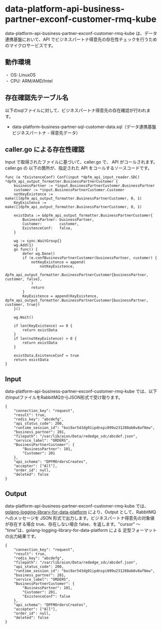 # data-platform-api-business-partner-exconf-customer-rmq-kube
data-platform-api-business-partner-exconf-customer-rmq-kube は、データ連携基盤において、API でビジネスパートナ得意先の存在性チェックを行うためのマイクロサービスです。

## 動作環境
・ OS: LinuxOS  
・ CPU: ARM/AMD/Intel  

## 存在確認先テーブル名
以下のsqlファイルに対して、ビジネスパートナ得意先の存在確認が行われます。

* data-platform-business-partner-sql-customer-data.sql（データ連携基盤 ビジネスパートナ - 得意先データ）

## caller.go による存在性確認
Input で取得されたファイルに基づいて、caller.go で、 API がコールされます。
caller.go の 以下の箇所が、指定された API をコールするソースコードです。

```
func (e *ExistenceConf) Conf(input *dpfm_api_input_reader.SDC) *dpfm_api_output_formatter.BusinessPartnerCustomer {
	businessPartner := *input.BusinessPartnerCustomer.BusinessPartner
	customer := *input.BusinessPartnerCustomer.Customer
	notKeyExistence := make([]dpfm_api_output_formatter.BusinessPartnerCustomer, 0, 1)
	KeyExistence := make([]dpfm_api_output_formatter.BusinessPartnerCustomer, 0, 1)

	existData := &dpfm_api_output_formatter.BusinessPartnerCustomer{
		BusinessPartner: businessPartner,
		Customer:        customer,
		ExistenceConf:   false,
	}

	wg := sync.WaitGroup{}
	wg.Add(1)
	go func() {
		defer wg.Done()
		if !e.confBusinessPartnerCustomer(businessPartner, customer) {
			notKeyExistence = append(
				notKeyExistence,
				dpfm_api_output_formatter.BusinessPartnerCustomer{businessPartner, customer, false},
			)
			return
		}
		KeyExistence = append(KeyExistence, dpfm_api_output_formatter.BusinessPartnerCustomer{businessPartner, customer, true})
	}()

	wg.Wait()

	if len(KeyExistence) == 0 {
		return existData
	}
	if len(notKeyExistence) > 0 {
		return existData
	}

	existData.ExistenceConf = true
	return existData
}

```

## Input
data-platform-api-business-partner-exconf-customer-rmq-kube では、以下のInputファイルをRabbitMQからJSON形式で受け取ります。  

```
{
	"connection_key": "request",
	"result": true,
	"redis_key": "abcdefg",
	"api_status_code": 200,
	"runtime_session_id": "boi9ar543dg91ipdnspi099u231280ab0v8af0ew",
	"business_partner": 201,
	"filepath": "/var/lib/aion/Data/rededge_sdc/abcdef.json",
	"service_label": "ORDERS",
	"BusinessPartnerCustomer": {
		"BusinessPartner": 101,
		"Customer": 201
	},
	"api_schema": "DPFMOrdersCreates",
	"accepter": ["All"],
	"order_id": null,
	"deleted": false
}
```

## Output
data-platform-api-business-partner-exconf-customer-rmq-kube では、[golang-logging-library-for-data-platform](https://github.com/latonaio/golang-logging-library-for-data-platform) により、Output として、RabbitMQ へのメッセージを JSON 形式で出力します。ビジネスパートナ得意先の対象値が存在する場合 true、存在しない場合 false、を返します。"cursor" ～ "time"は、golang-logging-library-for-data-platform による 定型フォーマットの出力結果です。

```
{
	"connection_key": "request",
	"result": true,
	"redis_key": "abcdefg",
	"filepath": "/var/lib/aion/Data/rededge_sdc/abcdef.json",
	"api_status_code": 200,
	"runtime_session_id": "boi9ar543dg91ipdnspi099u231280ab0v8af0ew",
	"business_partner": 201,
	"service_label": "ORDERS",
	"BusinessPartnerCustomer": {
		"BusinessPartner": 101,
		"Customer": 201,
		"ExistenceConf": false
	},
	"api_schema": "DPFMOrdersCreates",
	"accepter": ["All"],
	"order_id": null,
	"deleted": false
}
```

